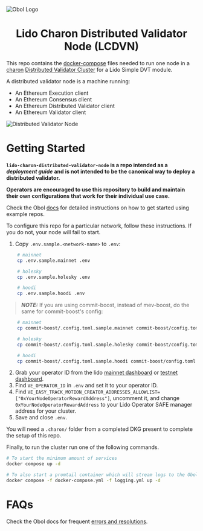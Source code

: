 ![Obol Logo](https://obol.tech/obolnetwork.png)

<h1 align="center">Lido Charon Distributed Validator Node (LCDVN)</h1>

This repo contains the [docker-compose](https://docs.docker.com/compose/) files needed to run one node in a [charon](https://github.com/ObolNetwork/charon) [Distributed Validator Cluster](https://docs.obol.tech/docs/int/key-concepts#distributed-validator-cluster) for a Lido Simple DVT module.

A distributed validator node is a machine running:

- An Ethereum Execution client
- An Ethereum Consensus client
- An Ethereum Distributed Validator client
- An Ethereum Validator client

![Distributed Validator Node](DVNode.png)

# Getting Started

**`lido-charon-distributed-validator-node` is a repo intended as a _deployment guide_ and is not intended to be the canonical way to deploy a distributed validator.**

**Operators are encouraged to use this repository to build and maintain their own configurations that work for their individual use case.**


Check the Obol [docs](https://docs.obol.tech/docs/start/quickstart_group) for detailed instructions on how to get started using example repos. 

To configure this repo for a particular network, follow these instructions. If you do not, your node will fail to start. 

1. Copy `.env.sample.<network-name>` to `.env`:

```sh
    # mainnet
    cp .env.sample.mainnet .env

    # holesky
    cp .env.sample.holesky .env

    # hoodi
    cp .env.sample.hoodi .env
```

> **_NOTE:_** If you are using commit-boost, instead of mev-boost, do the same for commit-boost's config:

```sh
    # mainnet
    cp commit-boost/.config.toml.sample.mainnet commit-boost/config.toml

    # holesky
    cp commit-boost/.config.toml.sample.holesky commit-boost/config.toml

    # hoodi
    cp commit-boost/.config.toml.sample.hoodi commit-boost/config.toml
```

2. Grab your operator ID from the lido [mainnet dashboard](https://operators.lido.fi/) or [testnet dashboard](https://operators-holesky.testnet.fi/).
3. Find `VE_OPERATOR_ID` in `.env` and set it to your operator ID.
4. Find `VE_EASY_TRACK_MOTION_CREATOR_ADDRESSES_ALLOWLIST=["0xYourNodeOperatorRewardAddress"]`, uncomment it, and change `0xYourNodeOperatorRewardAddress` to your Lido Operator SAFE manager address for your cluster.
5. Save and close `.env`.

You will need a `.charon/` folder from a completed DKG present to complete the setup of this repo.

Finally, to run the cluster run one of the following commands.

```sh
# To start the minimum amount of services
docker compose up -d

# To also start a promtail container which will stream logs to the Obol Core team to help identify cluster issues
docker compose -f docker-compose.yml -f logging.yml up -d
```

# FAQs

Check the Obol docs for frequent [errors and resolutions](https://docs.obol.tech/docs/faq/errors).
